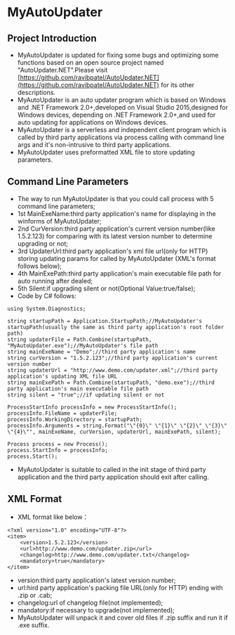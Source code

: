 # MyAutoUpdater

## Project Introduction
* MyAutoUpdater is updated for fixing some bugs and optimizing some functions based on an open source project named "AutoUpdater.NET".Please visit [https://github.com/ravibpatel/AutoUpdater.NET](https://github.com/ravibpatel/AutoUpdater.NET) for its other descriptions.
* MyAutoUpdater is an auto updater program which is based on Windows and .NET Framework 2.0+,developed on Visual Studio 2015,designed for Windows devices, depending on .NET Framework 2.0+,and used for auto updating for applications on Windows devices.
* MyAutoUpdater is a serverless and independent client program which is called by third party applications via process calling with command line args and it's non-intrusive to third party applications.
* MyAutoUpdater uses preformatted XML file to store updating parameters.

## Command Line Parameters
* The way to run MyAutoUpdater is that you could call process with 5 command line parameters;
* 1st MainExeName:third party application's name for displaying in the winforms of MyAutoUpdater;
* 2nd CurVersion:third party application's current version number(like 1.5.2.123) for comparing with its latest version number to determine upgrading or not;
* 3rd UpdaterUrl:third party application's xml file url(only for HTTP) storing updating params for called by MyAutoUpdater (XML's format follows below);
* 4th MainExePath:third party application's main executable file path for auto running after dealed;
* 5th Silent:if upgrading silent or not(Optional Value:true/false);
* Code by C# follows:

```
using System.Diagnostics;

string startupPath = Application.StartupPath;//MyAutoUpdater's startupPath(usually the same as third party application's root folder path)
string updaterFile = Path.Combine(startupPath, "MyAutoUpdater.exe");//MyAutoUpdater's file path
string mainExeName = "Demo";//third party application's name
string curVersion = "1.5.2.123";//third party application's current version number
string updaterUrl = "http://www.demo.com/updater.xml";//third party application's updating XML file URL
string mainExePath = Path.Combine(startupPath, "demo.exe");//third party application's main executable file path
string silent = "true";//if updating silent or not

ProcessStartInfo processInfo = new ProcessStartInfo();
processInfo.FileName = updaterFile;
processInfo.WorkingDirectory = startupPath;
processInfo.Arguments = string.Format("\"{0}\" \"{1}\" \"{2}\" \"{3}\" \"{4}\"", mainExeName, curVersion, updaterUrl, mainExePath, silent);

Process process = new Process();
process.StartInfo = processInfo;
process.Start();
```
* MyAutoUpdater is suitable to called in the init stage of third party application and the third party application should exit after calling.

## XML Format
* XML format like below：

```
<?xml version="1.0" encoding="UTF-8"?>
<item>
    <version>1.5.2.123</version>
    <url>http://www.demo.com/updater.zip</url>
    <changelog>http://www.demo.com/updater.txt</changelog>
    <mandatory>true</mandatory>
</item>
```

* version:third party application's latest version number;
* url:hird party application's packing file URL(only for HTTP) ending with .zip or .cab;
* changelog:url of changelog file(not implemented);
* mandatory:if necessary to upgrade(not implemented);
* MyAutoUpdater will unpack it and cover old files if .zip suffix and run it if .exe suffix.

